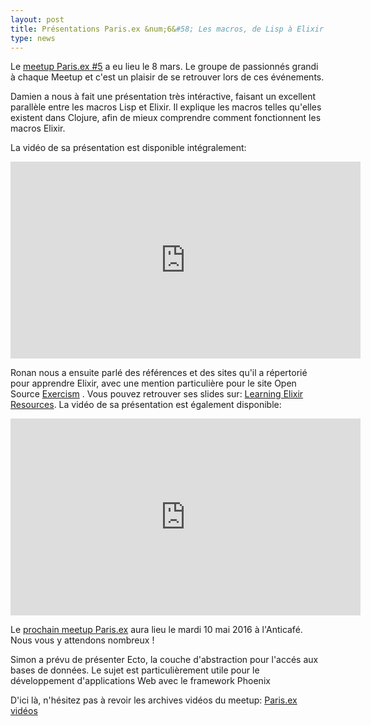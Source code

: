 ```yaml
---
layout: post
title: Présentations Paris.ex &num;6&#58; Les macros, de Lisp à Elixir - Comment apprendre Elixir
type: news
---
```


<p>Le <a
href="http://www.meetup.com/fr-FR/elixir/events/227031803/">meetup
Paris.ex #5</a> a eu lieu le 8 mars. Le groupe de passionnés grandi à
chaque Meetup et c'est un plaisir de se retrouver lors de ces
événements.</p>

<p>Damien a nous à fait une présentation très intéractive, faisant un
excellent parallèle entre les macros Lisp et Elixir. Il explique les
macros telles qu'elles existent dans Clojure, afin de mieux comprendre
comment fonctionnent les macros Elixir.</p>

<p>La vidéo de sa présentation est disponible intégralement:</p>

<iframe width="560" height="315" src="https://www.youtube.com/embed/Mhc5Q3wDWK4" frameborder="0" allowfullscreen></iframe>

Ronan nous a ensuite parlé des références et des sites qu'il a
répertorié pour apprendre Elixir, avec une mention particulière pour
le site Open Source <a href="http://exercism.io/">Exercism</a> . Vous
pouvez retrouver ses slides sur: <a
href="http://slides.com/ronanh/learning-elixir-resources">Learning
Elixir Resources</a>. La vidéo de sa présentation est également
disponible:</p>

<iframe width="560" height="315" src="https://www.youtube.com/embed/u8XdE8B8Fh4" frameborder="0" allowfullscreen></iframe>

<p>Le <a
href="http://www.meetup.com/fr-FR/elixir/events/229456623/">prochain
meetup Paris.ex</a> aura lieu le mardi 10 mai 2016 à l'Anticafé. Nous
vous y attendons nombreux !</p>

<p>Simon a prévu de présenter Ecto, la couche d'abstraction pour
l'accés aux bases de données. Le sujet est particulièrement utile pour
le développement d'applications Web avec le framework Phoenix</p>

<p>D'ici là, n'hésitez pas à revoir les archives vidéos du meetup: <a
href="https://www.youtube.com/playlist?list=PLXeQZzENE-sJHr77-7Q5eHg_YoOj0LMiI">Paris.ex
vidéos</a></p>
